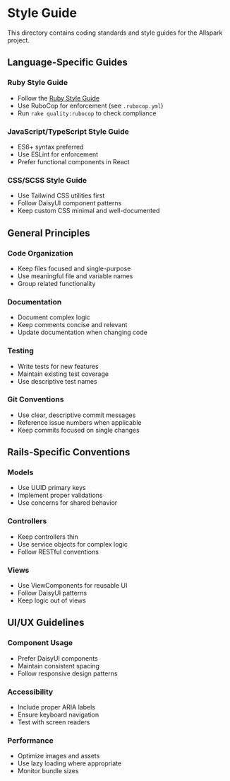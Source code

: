 # Style Guide

This directory contains coding standards and style guides for the Allspark project.

## Language-Specific Guides

### Ruby Style Guide
- Follow the [Ruby Style Guide](https://rubystyle.guide/)
- Use RuboCop for enforcement (see `.rubocop.yml`)
- Run `rake quality:rubocop` to check compliance

### JavaScript/TypeScript Style Guide
- ES6+ syntax preferred
- Use ESLint for enforcement
- Prefer functional components in React

### CSS/SCSS Style Guide
- Use Tailwind CSS utilities first
- Follow DaisyUI component patterns
- Keep custom CSS minimal and well-documented

## General Principles

### Code Organization
- Keep files focused and single-purpose
- Use meaningful file and variable names
- Group related functionality

### Documentation
- Document complex logic
- Keep comments concise and relevant
- Update documentation when changing code

### Testing
- Write tests for new features
- Maintain existing test coverage
- Use descriptive test names

### Git Conventions
- Use clear, descriptive commit messages
- Reference issue numbers when applicable
- Keep commits focused on single changes

## Rails-Specific Conventions

### Models
- Use UUID primary keys
- Implement proper validations
- Use concerns for shared behavior

### Controllers
- Keep controllers thin
- Use service objects for complex logic
- Follow RESTful conventions

### Views
- Use ViewComponents for reusable UI
- Follow DaisyUI patterns
- Keep logic out of views

## UI/UX Guidelines

### Component Usage
- Prefer DaisyUI components
- Maintain consistent spacing
- Follow responsive design patterns

### Accessibility
- Include proper ARIA labels
- Ensure keyboard navigation
- Test with screen readers

### Performance
- Optimize images and assets
- Use lazy loading where appropriate
- Monitor bundle sizes